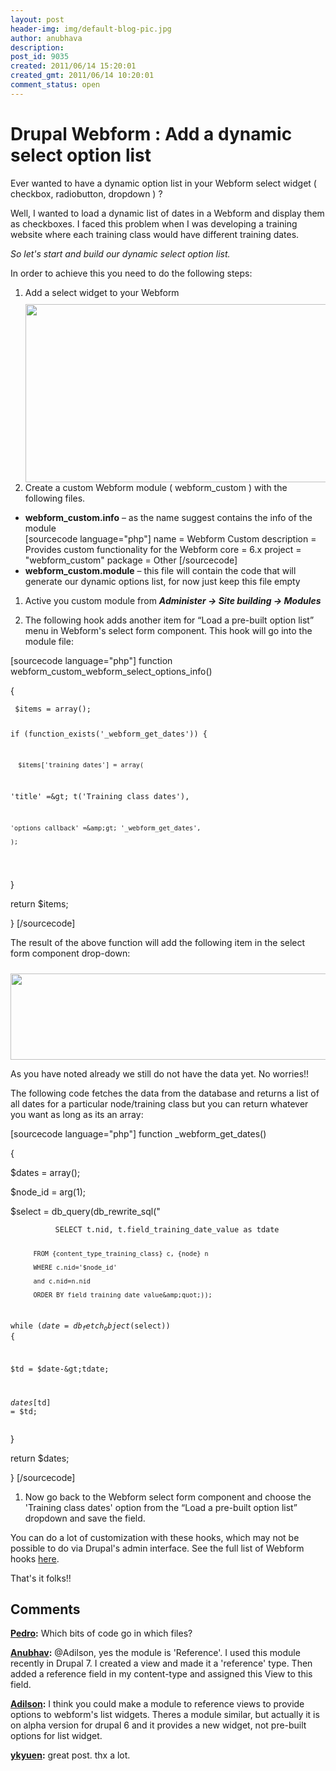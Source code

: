 ```yaml
---
layout: post
header-img: img/default-blog-pic.jpg
author: anubhava
description: 
post_id: 9035
created: 2011/06/14 15:20:01
created_gmt: 2011/06/14 10:20:01
comment_status: open
---
```


# Drupal Webform : Add a dynamic select option list

<p>Ever wanted to have a dynamic option list in your Webform select widget ( checkbox, radiobutton, dropdown ) ?</p>
<p>Well, I wanted to load a dynamic list of dates in a Webform and display them as checkboxes. I faced this problem when I was developing a training website where each training class would have different training dates.</p>
<p><em>So let's start and build our dynamic select option list.</em></p>
<!--more-->

<p>In order to achieve this you need to do the following steps:</p>
<ol>
<li>Add a select widget to your Webform
<div style="padding-top: 10px;"><a rel="attachment wp-att-9089" href="http://xebee.xebia.in/2011/06/14/drupal-webform-add-a-dynamic-select-option-list/webform_from-2/"><img class="alignnone size-large wp-image-9089" title="webform_from" src="http://xebee.xebia.in/wp-content/uploads/2011/06/webform_from1-1024x457.png" alt="" width="639" height="285" /></a></div></li>
<li>Create a custom Webform module ( webform_custom ) with the following files.</li>
</ol>
<!-- p { margin-bottom: 0.08in; } -->

<ul>
    <li><strong>webform_custom.info</strong> – as the name suggest contains the info of the module</li>
[sourcecode language="php"]
name = Webform Custom
description = Provides custom functionality for the Webform
core = 6.x
project = &quot;webform_custom&quot;
package = Other
[/sourcecode]
    <li><strong>webform_custom.module</strong> – this file will contain the code that will generate our dynamic options list, for now just keep this file empty</li>
</ul>

<ol>
<li>
<p>Active you custom module from    <em><strong>Administer → Site building → Modules</strong></em></p>
</li>
<li>
<p>The following hook adds another item for “Load a pre-built option list” menu in Webform's select     form component. This hook will go into the module file:</p>
</li>
</ol>
<p>[sourcecode language="php"]
function webform_custom_webform_select_options_info()</p>
<p>{</p>
<pre><code> $items = array();

 if (function_exists('_webform_get_dates'))
 {

      $items['training_dates'] = array(

   'title' =&amp;gt; t('Training class dates'),

    'options callback' =&amp;gt; '_webform_get_dates',

    );
</code></pre>
<p>}</p>
<p>return $items;</p>
<p>}
[/sourcecode]</p>
<p>The result of the above function will add the following item in the select form component drop-down:
<div style="padding-top: 10px;"><a rel="attachment wp-att-9105" href="http://xebee.xebia.in/2011/06/14/drupal-webform-add-a-dynamic-select-option-list/prebuilt-option-list-2/"><img class="alignnone size-full wp-image-9105" title="prebuilt-option-list" src="http://xebee.xebia.in/wp-content/uploads/2011/06/prebuilt-option-list1.png" alt="" width="631" height="138" /></a></div>
<!-- p { margin-bottom: 0.08in; } --></p>
<p>As you have noted already we still do not have the data yet. No worries!!</p>
<p>The following code fetches the data from the database and returns a list of all dates for a particular node/training class but you can return whatever you want as long as its an array:</p>
<p>[sourcecode language="php"]
function _webform_get_dates()</p>
<p>{</p>
<p>$dates = array();</p>
<p>$node_id = arg(1);</p>
<p>$select = db_query(db_rewrite_sql(&quot;</p>
<pre><code>          SELECT t.nid, t.field_training_date_value as tdate

          FROM {content_type_training_class} c, {node} n

          WHERE c.nid='$node_id'

          and c.nid=n.nid

          ORDER BY field_training_date_value&amp;quot;));

while ($date = db_fetch_object($select)) {

 $td = $date-&amp;gt;tdate;

 $dates[$td] = $td;
</code></pre>
<p>}</p>
<p>return $dates;</p>
<p>}
[/sourcecode]</p>
<ol>
<li>Now go back to the Webform select form component and choose the 'Training class dates' option from the “Load a pre-built option list” dropdown and save the field.</li>
</ol>
<p>You can do a lot of customization with these hooks, which may not be possible to do via Drupal's admin interface. See the full list of Webform hooks <a title="here" href="http://api.lullabot.com/group/webform_hooks/7" target="_blank">here</a>.</p>
<p>That's it folks!!</p>

## Comments

**[Pedro](#6093 "2011-11-02 15:51:35"):** Which bits of code go in which files?

**[Anubhav](#7839 "2012-03-02 22:28:59"):** @Adilson, yes the module is 'Reference'. I used this module recently in Drupal 7. I created a view and made it a 'reference' type. Then added a reference field in my content-type and assigned this View to this field.

**[Adilson](#7838 "2012-03-02 22:12:53"):** I think you could make a module to reference views to provide options to webform's list widgets. Theres a module similar, but actually it is on alpha version for drupal 6 and it provides a new widget, not pre-built options for list widget.

**[ykyuen](#7938 "2012-03-16 13:24:01"):** great post. thx a lot.

